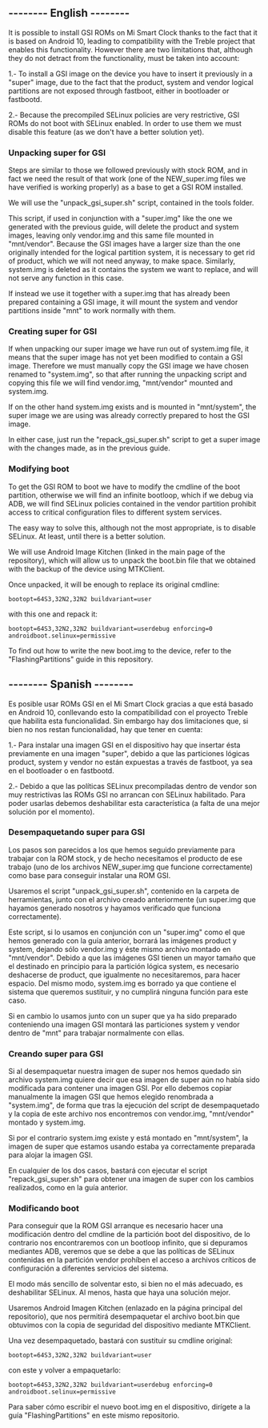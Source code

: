 ## --------  English  --------

It is possible to install GSI ROMs on Mi Smart Clock thanks to the fact that it is based on Android 10, leading to compatibility with the Treble project that enables this functionality. However there are two limitations that, although they do not detract from the functionality, must be taken into account:

1.- To install a GSI image on the device you have to insert it previously in a "super" image, due to the fact that the product, system and vendor logical partitions are not exposed through fastboot, either in bootloader or fastbootd.

2.- Because the precompiled SELinux policies are very restrictive, GSI ROMs do not boot with SELinux enabled. In order to use them we must disable this feature (as we don't have a better solution yet).

### Unpacking super for GSI

Steps are similar to those we followed previously with stock ROM, and in fact we need the result of that work (one of the NEW_super.img files we have verified is working properly) as a base to get a GSI ROM installed.

We will use the "unpack_gsi_super.sh" script, contained in the tools folder.

This script, if used in conjunction with a "super.img" like the one we generated with the previous guide, will delete the product and system images, leaving only vendor.img and this same file mounted in "mnt/vendor".
Because the GSI images have a larger size than the one originally intended for the logical partition system, it is necessary to get rid of product, which we will not need anyway, to make space.
Similarly, system.img is deleted as it contains the system we want to replace, and will not serve any function in this case.

If instead we use it together with a super.img that has already been prepared containing a GSI image, it will mount the system and vendor partitions inside "mnt" to work normally with them.

### Creating super for GSI

If when unpacking our super image we have run out of system.img file, it means that the super image has not yet been modified to contain a GSI image. Therefore we must manually copy the GSI image we have chosen renamed to "system.img", so that after running the unpacking script and copying this file we will find vendor.img, "mnt/vendor" mounted and system.img.

If on the other hand system.img exists and is mounted in "mnt/system", the super image we are using was already correctly prepared to host the GSI image.

In either case, just run the "repack_gsi_super.sh" script to get a super image with the changes made, as in the previous guide.

### Modifying boot

To get the GSI ROM to boot we have to modify the cmdline of the boot partition, otherwise we will find an infinite bootloop, which if we debug via ADB, we will find SELinux policies contained in the vendor partition prohibit access to critical configuration files to different system services.

The easy way to solve this, although not the most appropriate, is to disable SELinux. At least, until there is a better solution.

We will use Android Image Kitchen (linked in the main page of the repository), which will allow us to unpack the boot.bin file that we obtained with the backup of the device using MTKClient.

Once unpacked, it will be enough to replace its original cmdline:

	bootopt=64S3,32N2,32N2 buildvariant=user
	
with this one and repack it:

	bootopt=64S3,32N2,32N2 buildvariant=userdebug enforcing=0 androidboot.selinux=permissive
	
To find out how to write the new boot.img to the device, refer to the "FlashingPartitions" guide in this repository.




## --------  Spanish  --------

Es posible usar ROMs GSI en el Mi Smart Clock gracias a que está basado en Android 10, conllevando esto la compatibilidad con el proyecto Treble que habilita esta funcionalidad. Sin embargo hay dos limitaciones que, si bien no nos restan funcionalidad, hay que tener en cuenta:

1.- Para instalar una imagen GSI en el dispositivo hay que insertar ésta previamente en una imagen "super", debido a que las particiones lógicas product, system y vendor no están expuestas a través de fastboot, ya sea en el bootloader o en fastbootd.

2.- Debido a que las políticas SELinux precompiladas dentro de vendor son muy restrictivas las ROMs GSI no arrancan con SELinux habilitado. Para poder usarlas debemos deshabilitar esta característica (a falta de una mejor solución por el momento).

### Desempaquetando super para GSI

Los pasos son parecidos a los que hemos seguido previamente para trabajar con la ROM stock, y de hecho necesitamos el producto de ese trabajo (uno de los archivos NEW_super.img que funcione correctamente) como base para conseguir instalar una ROM GSI.

Usaremos el script "unpack_gsi_super.sh", contenido en la carpeta de herramientas, junto con el archivo creado anteriormente (un super.img que hayamos generado nosotros y hayamos verificado que funciona correctamente).

Este script, si lo usamos en conjunción con un "super.img" como el que hemos generado con la guía anterior, borrará las imágenes product y system, dejando sólo vendor.img y éste mismo archivo montado en "mnt/vendor".
Debido a que las imágenes GSI tienen un mayor tamaño que el destinado en principio para la partición lógica system, es necesario deshacerse de product, que igualmente no necesitaremos, para hacer espacio.
Del mismo modo, system.img es borrado ya que contiene el sistema que queremos sustituir, y no cumplirá ninguna función para este caso.

Si en cambio lo usamos junto con un super que ya ha sido preparado conteniendo una imagen GSI montará las particiones system y vendor dentro de "mnt" para trabajar normalmente con ellas.

### Creando super para GSI

Si al desempaquetar nuestra imagen de super nos hemos quedado sin archivo system.img quiere decir que esa imagen de super aún no había sido modificada para contener una imagen GSI. Por ello debemos copiar manualmente la imagen GSI que hemos elegido renombrada a "system.img", de forma que tras la ejecución del script de desempaquetado y la copia de este archivo nos encontremos con vendor.img, "mnt/vendor" montado y system.img.

Si por el contrario system.img existe y está montado en "mnt/system", la imagen de super que estamos usando estaba ya correctamente preparada para alojar la imagen GSI.

En cualquier de los dos casos, bastará con ejecutar el script "repack_gsi_super.sh" para obtener una imagen de super con los cambios realizados, como en la guía anterior.

### Modificando boot

Para conseguir que la ROM GSI arranque es necesario hacer una modificación dentro del cmdline de la partición boot del dispositivo, de lo contrario nos encontraremos con un bootloop infinito, que si depuramos mediantes ADB, veremos que se debe a que las políticas de SELinux contenidas en la partición vendor prohíben el acceso a archivos críticos de configuración a diferentes servicios del sistema.

El modo más sencillo de solventar esto, si bien no el más adecuado, es deshabilitar SELinux. Al menos, hasta que haya una solución mejor.

Usaremos Android Imagen Kitchen (enlazado en la página principal del repositorio), que nos permitirá desempaquetar el archivo boot.bin que obtuvimos con la copia de seguridad del dispositivo mediante MTKClient.

Una vez desempaquetado, bastará con sustituir su cmdline original:

	bootopt=64S3,32N2,32N2 buildvariant=user
	
con este y volver a empaquetarlo:

	bootopt=64S3,32N2,32N2 buildvariant=userdebug enforcing=0 androidboot.selinux=permissive
	
Para saber cómo escribir el nuevo boot.img en el dispositivo, dirígete a la guía "FlashingPartitions" en este mismo repositorio.
